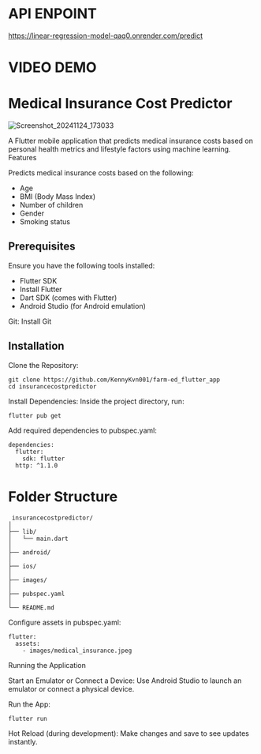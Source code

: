 
<h1>API ENPOINT</h1>

https://linear-regression-model-qaq0.onrender.com/predict

<h1>VIDEO DEMO</h1>


<h1>Medical Insurance Cost Predictor</h1>

![Screenshot_20241124_173033](https://github.com/user-attachments/assets/5bf342b5-8937-4b1e-a19a-b94bed28fbf1)

A Flutter mobile application that predicts medical insurance costs based on personal health metrics and lifestyle factors using machine learning.
Features

Predicts medical insurance costs based on the following:
 - Age
 - BMI (Body Mass Index)
 - Number of children
 - Gender
 - Smoking status

<h2>Prerequisites</h2>
Ensure you have the following tools installed:

- Flutter SDK
- Install Flutter
- Dart SDK (comes with Flutter)
- Android Studio (for Android emulation)

Git: Install Git

<h2>Installation</h2>
Clone the Repository:

```
git clone https://github.com/KennyKvn001/farm-ed_flutter_app 
cd insurancecostpredictor
```
Install Dependencies: Inside the project directory, run:

```flutter pub get```

Add required dependencies to pubspec.yaml:

```
dependencies:
  flutter:
    sdk: flutter
  http: ^1.1.0

```
<h1>Folder Structure</h1>

```
 insurancecostpredictor/
│
├── lib/                    
│   └── main.dart          
│
├── android/               
│
├── ios/                   
│
├── images/                
│
├── pubspec.yaml          
│
└── README.md
```

Configure assets in pubspec.yaml:

```
flutter:
  assets:
    - images/medical_insurance.jpeg
```

Running the Application

Start an Emulator or Connect a Device:
Use Android Studio to launch an emulator or connect a physical device.

Run the App:

```
flutter run
```

Hot Reload (during development): Make changes and save to see updates instantly.


